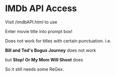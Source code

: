 <h1>IMDb API Access</h1>

<p>Visit /imdbAPI.html to use</p>
<p>Enter movie title into prompt box!</p>
<p>Does not work for titles with certain punctuation. i.e.</p>
<p><strong>Bill and Ted's Bogus Journey</strong> does not work</p>
<p>but <strong>Stop! Or My Mom Will Shoot</strong> does</p>
<p>So it still needs some ReGex.</p>
